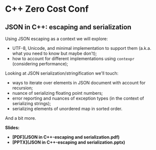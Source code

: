 # C++ Zero Cost Conf

## JSON in C++: escaping and serialization

Using JSON escaping as a context we will explore:
* UTF-8, Unicode, and minimal implementation to support them (a.k.a. what you need to know but maybe don't);
* how to account for different implementations using `contexpr` (considering performance);

Looking at JSON serialization/stringification we'll touch:
* ways to iterate over elements in JSON document with account for recursion;
* nuance of serializing floating point numbers;
* error reporting and nuances of exception types (in the context of serializing strings);
* serializing elements of unordered map in sorted order.

And a bit more.

**Slides:**
* **[PDF](JSON in C++-escaping and serialization.pdf)**
* **[PPTX](JSON in C++-escaping and serialization.pptx)**